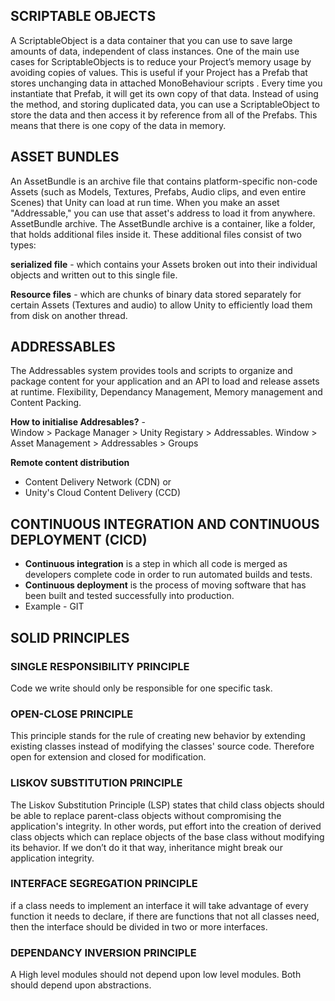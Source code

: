 ## SCRIPTABLE OBJECTS

A ScriptableObject is a data container that you can use to save large amounts of data, independent of class instances. 
One of the main use cases for ScriptableObjects is to reduce your Project’s memory usage by avoiding copies of values. 
This is useful if your Project has a Prefab that stores unchanging data in attached MonoBehaviour scripts .
Every time you instantiate that Prefab, it will get its own copy of that data. 
Instead of using the method, and storing duplicated data, you can use a ScriptableObject to store the data and then access it by reference from all of the Prefabs. 
This means that there is one copy of the data in memory.

## ASSET BUNDLES

An AssetBundle is an archive file that contains platform-specific non-code Assets (such as Models, Textures, Prefabs, Audio clips, and even entire Scenes) that Unity can load at run time.  When you make an asset "Addressable," you can use that asset's address to load it from anywhere.
AssetBundle archive. The AssetBundle archive is a container, like a folder, that holds additional files inside it. These additional files consist of two types:

**serialized file** - which contains your Assets broken out into their individual objects and written out to this single file.

**Resource files** -  which are chunks of binary data stored separately for certain Assets (Textures and audio) to allow Unity to efficiently load them from disk on another thread.


## ADDRESSABLES

The Addressables system provides tools and scripts to organize and package content for your application and an API to load and release assets at runtime. 
Flexibility, Dependancy Management, Memory management and Content Packing.

**How to initialise Addresables?** -   
Window > Package Manager  > Unity Registary > Addressables.
Window > Asset Management > Addressables > Groups

**Remote content distribution**
 - Content Delivery Network (CDN) or 
 - Unity's Cloud Content Delivery (CCD)

## CONTINUOUS INTEGRATION AND CONTINUOUS DEPLOYMENT (CICD)
 - **Continuous integration** is a step in which all code is merged as developers complete code in order to run automated builds and tests. 
 - **Continuous deployment** is the process of moving software that has been built and tested successfully into production.
 - Example - GIT

## SOLID PRINCIPLES

### SINGLE RESPONSIBILITY PRINCIPLE
Code we write should only be responsible for one specific task.

### OPEN-CLOSE PRINCIPLE
This principle stands for the rule of creating new behavior by extending existing classes instead of modifying the classes' source code. Therefore open for extension and closed for modification.

### LISKOV SUBSTITUTION PRINCIPLE
The Liskov Substitution Principle (LSP) states that child class objects should be able to replace parent-class objects without compromising the application's integrity. In other words, put effort into the creation of derived class objects which can replace objects of the base class without modifying its behavior. If we don’t do it that way, inheritance might break our application integrity.

### INTERFACE SEGREGATION PRINCIPLE
if a class needs to implement an interface it will take advantage of every function it needs to declare, if there are functions that not all classes need, then the interface should be divided in two or more interfaces.

### DEPENDANCY INVERSION PRINCIPLE
A High level modules should not depend upon low level modules. Both should depend upon abstractions.

